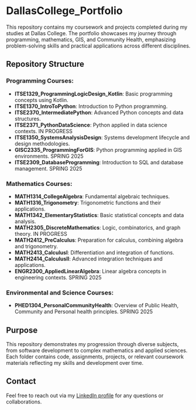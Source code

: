 # DallasCollege_Portfolio

This repository contains my coursework and projects completed during my studies at Dallas College. The portfolio showcases my journey through programming, mathematics, GIS, and Community Health, emphasizing problem-solving skills and practical applications across different disciplines.

## Repository Structure

### Programming Courses:
- **ITSE1329_ProgrammingLogicDesign_Kotlin**: Basic programming concepts using Kotlin.
- **ITSE1370_IntroToPython**: Introduction to Python programming.
- **ITSE2370_IntermediatePython**: Advanced Python concepts and data structures.
- **ITSE2371_PythonDataScience**: Python applied in data science contexts. IN PROGRESS
- **ITSE1350_SystemsAnalysisDesign**: Systems development lifecycle and design methodologies.
- **GISC2335_ProgrammingForGIS**: Python programming applied in GIS environments. SPRING 2025
- **ITSE2309_DatabaseProgramming**: Introduction to SQL and database management. SPRING 2025

### Mathematics Courses:
- **MATH1314_CollegeAlgebra**: Fundamental algebraic techniques.
- **MATH1316_Trigonometry**: Trigonometric functions and their applications.
- **MATH1342_ElementaryStatistics**: Basic statistical concepts and data analysis.
- **MATH2305_DiscreteMathematics**: Logic, combinatorics, and graph theory. IN PROGRESS
- **MATH2412_PreCalculus**: Preparation for calculus, combining algebra and trigonometry.
- **MATH2413_CalculusI**: Differentiation and integration of functions.
- **MATH2414_CalculusII**: Advanced integration techniques and applications.
- **ENGR2300_AppliedLinearAlgebra**: Linear algebra concepts in engineering contexts. SPRING 2025

### Environmental and Science Courses:
- **PHED1304_PersonalCommunityHealth**: Overview of Public Health, Community and Personal health principles. SPRING 2025

## Purpose
This repository demonstrates my progression through diverse subjects, from software development to complex mathematics and applied sciences. Each folder contains code, assignments, projects, or relevant coursework materials reflecting my skills and development over time.

## Contact
Feel free to reach out via my [LinkedIn profile](https://www.linkedin.com/in/crystaljhollis/) for any questions or collaborations.
